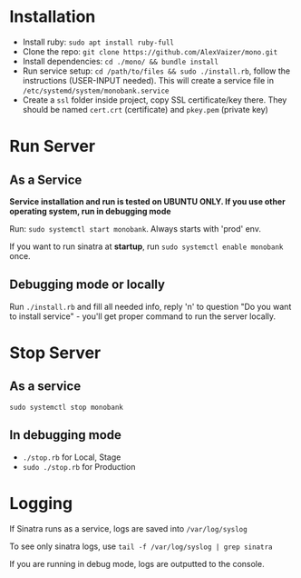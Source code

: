 # Installation
 - Install ruby: `sudo apt install ruby-full`
 - Clone the repo: `git clone https://github.com/AlexVaizer/mono.git`
 - Install dependencies: `cd ./mono/ && bundle install`
 - Run service setup: `cd /path/to/files && sudo ./install.rb`, follow the instructions (USER-INPUT needed). This will create a service file in `/etc/systemd/system/monobank.service`
 - Create a `ssl` folder inside project, copy SSL certificate/key there. They should be named `cert.crt` (certificate) and `pkey.pem` (private key)


# Run Server
## As a Service
**Service installation and run is tested on UBUNTU ONLY. If you use other operating system, run in debugging mode**

Run:
`sudo systemctl start monobank`.
Always starts with 'prod' env.

If you want to run sinatra at **startup**, run `sudo systemctl enable monobank` once.

## Debugging mode or locally
Run `./install.rb` and fill all needed info, reply 'n' to question "Do you want to install service" - you'll get proper command to run the server locally.

# Stop Server
## As a service 
`sudo systemctl stop monobank`

## In debugging mode
 - `./stop.rb` for Local, Stage
 - `sudo ./stop.rb` for Production

# Logging
If Sinatra runs as a service, logs are saved into `/var/log/syslog`

To see only sinatra logs, use `tail -f /var/log/syslog | grep sinatra`

If you are running in debug mode, logs are outputted to the console.
